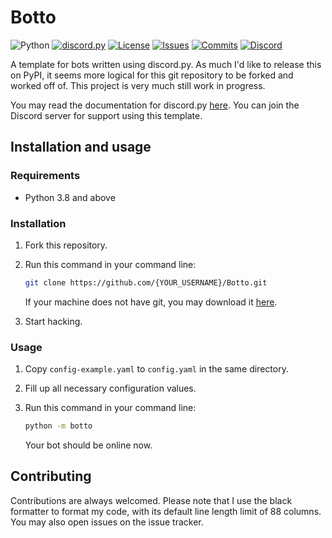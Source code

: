 Botto
=====

![Python][python-shield]
[![discord.py][discordpy-shield]][discordpy-url]
[![License][license-shield]][license-url]
[![Issues][issues-shield]][issues-url]
[![Commits][commits-shield]][commits-url]
[![Discord][discord-shield]][discord-url]

[python-shield]: https://img.shields.io/badge/python-3.8-blue.svg
[discordpy-shield]: https://img.shields.io/badge/discord.py-1.2.5-g
[discordpy-url]: https://github.com/Rapptz/discord.py/tree/v1.2.5
[license-shield]: https://img.shields.io/github/license/MusicOnline/Botto
[license-url]: https://github.com/MusicOnline/Botto/blob/master/LICENSE
[issues-shield]: https://img.shields.io/github/issues/MusicOnline/Botto
[issues-url]: https://github.com/MusicOnline/Botto/issues
[commits-shield]: https://img.shields.io/github/commit-activity/m/MusicOnline/Botto
[commits-url]: https://github.com/MusicOnline/Botto/commits
[discord-shield]: https://img.shields.io/discord/470114854762577920?color=%237289DA&label=chat%2Fsupport&logo=discord&logoColor=white
[discord-url]: https://discord.gg/wp7Wxzs

A template for bots written using discord.py.
As much I'd like to release this on PyPI, it seems more logical for this git repository to be forked and worked off of.
This project is very much still work in progress.

You may read the documentation for discord.py [here](https://discordpy.readthedocs.io/en/latest/index.html).
You can join the Discord server for support using this template.

## Installation and usage

### Requirements

- Python 3.8 and above

### Installation

1. Fork this repository.

2. Run this command in your command line:
   ```bash
   git clone https://github.com/{YOUR_USERNAME}/Botto.git
   ```
   If your machine does not have git, you may download it [here](https://git-scm.com/download/win).

3. Start hacking.


### Usage

1. Copy `config-example.yaml` to `config.yaml` in the same directory.
   
2. Fill up all necessary configuration values.
   
3. Run this command in your command line:
   ```bash
   python -m botto
   ```
   Your bot should be online now.

## Contributing

Contributions are always welcomed.
Please note that I use the black formatter to format my code, with its default line length limit of 88 columns. You may also open issues on the issue tracker.
